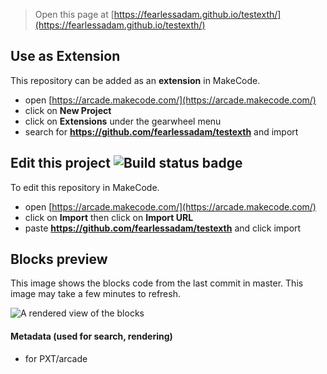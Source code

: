  


> Open this page at [https://fearlessadam.github.io/testexth/](https://fearlessadam.github.io/testexth/)

## Use as Extension

This repository can be added as an **extension** in MakeCode.

* open [https://arcade.makecode.com/](https://arcade.makecode.com/)
* click on **New Project**
* click on **Extensions** under the gearwheel menu
* search for **https://github.com/fearlessadam/testexth** and import

## Edit this project ![Build status badge](https://github.com/fearlessadam/testexth/workflows/MakeCode/badge.svg)

To edit this repository in MakeCode.

* open [https://arcade.makecode.com/](https://arcade.makecode.com/)
* click on **Import** then click on **Import URL**
* paste **https://github.com/fearlessadam/testexth** and click import

## Blocks preview

This image shows the blocks code from the last commit in master.
This image may take a few minutes to refresh.

![A rendered view of the blocks](https://github.com/fearlessadam/testexth/raw/master/.github/makecode/blocks.png)

#### Metadata (used for search, rendering)

* for PXT/arcade
<script src="https://makecode.com/gh-pages-embed.js"></script><script>makeCodeRender("{{ site.makecode.home_url }}", "{{ site.github.owner_name }}/{{ site.github.repository_name }}");</script>
